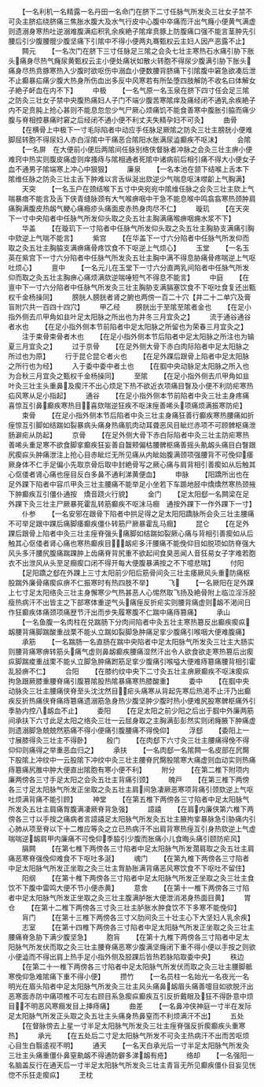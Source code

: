 <!-- { "loadSidebar": true } -->
　　【一名利机一名精露一名丹田一名命门在脐下二寸任脉气所发灸三壮女子禁不可灸主脐疝绕脐痛三焦胀水腹大及水气行皮中心腹中卒痛而汗出气癃小便黄气满虚则遗溺身寒热吐逆溺难腹满疝积乳余疾絶子隂痒贲豚上防腹痛口强不能言茎肿先引腰后引少腹腰髋少腹坚痛下引隂中不得小便两丸骞甄权云主妇人因产恶露不止】
　　闗元
　　【一名次门在脐下三寸任脉足三隂之会灸七壮主寒热石水痛引胁下胀头痛身尽热气癃尿黄甄权云主小便处痛状如散火转胞不得尿少腹满引胁下胀头痛身尽热贲豚寒热入少腹时欲呕伤中溺血小便数腰背脐痛下引隂腹中窘急欲凑后泄不止癫暴疝痛少腹大热身所伤血出多反中风寒若有所坠堕四肢解防不收名曰体解女子絶子衃血在内不下】
　　中极
　　【一名气原一名玉泉在脐下四寸任会足三隂之防灸三壮女子禁中央腹热痛妇人子门不端少腹苦寒隂痒及痛经闭不通乳余疾絶子内不足贲肫上抢心甚则不能息忽忽少气尸厥心烦痛饥不能食善寒中腹胀引脇而痛少腹与脊相控暴痛时窘之后经闭不通小便不利丈夫失精孕妇不可灸】
　　曲骨
　　【在横骨上中极下一寸毛际陷者中动应手任脉足厥隂之防灸三壮主膀胱小便难脚屈转胞不得尿妇人赤白淫隂中干痛恶合隂阳水胀满尿澁癫疾不呕沫】
　　会隂
　　【一名屏　在大便前小便后两隂间任脉别络侠督脉者冲脉之会灸三壮主痹小便难窍中热实则腹皮痛虚则痒搔痔与隂相通者死隂中诸病前后相引痛不得大小便女子血不通男子隂端寒上冲心中狠狠】
　　廉泉
　　【一名本池在颔下结喉上舌本下隂维任脉之防灸三壮主舌下肿难以言舌纵涎出欬逆少气喘息呕沫噤齘上气胸满】
　　天突
　　【一名玉户在颈结喉下五寸中央宛宛中隂维任脉之会灸三壮主欬上气喘暴瘖不能言及舌下侠青缝脉颈有大气喉痹咽中干急不能息喉中鸣翕翕寒热颈肿肩痛胸满腹皮热衂气鲠心痛瘾疹头痛面皮赤热身肉尽不仁】
　　璇玑
　　【在天突下一寸中央陷者中任脉气所发仰头取之灸五壮主胸满痛喉痹咽痈水浆不下】
　　华盖
　　【在璇玑下一寸陷者中任脉气所发仰头取之灸五壮主胸胁支满痛引胸中欬逆上气喘不能言】
　　紫宫
　　【在华盖下一寸六分陷者中任脉气所发仰而取之灸五壮主胸脇支满痹痛骨疼饮食不下呕逆上气烦心】
　　玉堂
　　【一名玉英在紫宫下一寸六分陷者中任脉气所发灸五壮主胸中满不得息胁痛骨疼喘逆上气呕吐烦心】
　　亶中
　　【一名元儿在玉堂下一寸六分直两乳间陷者中任脉气所发仰而取之灸五壮主胸痹心痛烦满欬逆喘唾短气不得息不能言】
　　中庭
　　【在亶中下一寸六分陷者中任脉气所发灸三壮主胸胁支满膈塞饮食不下呕吐食复还出甄权千金杨操同】
　　膀胱人膀胱者肾之腑也两傍一百二十穴【并二十二单穴及膏盲附穴共一百四十四穴】
　　甲乙经
　　膀胱出于至隂至隂者金也
　　【在足小指外侧去爪甲角如韭叶足太阳脉之所出也为井冬三月宜灸之】
　　流于通谷通谷者水也
　　【在足小指外侧本节前陷者中足太阳脉之所留也为荣春三月宜灸之】
　　注于束骨束骨者木也
　　【在足小指外侧本节后陷者中足太阳脉之所注也为输夏三月宜灸之】
　　过于京骨
　　【在足外侧大骨下赤白肉际陷者中足太阳脉之所过也为原】
　　行于昆仑昆仑者火也
　　【在足外踝后跟骨上陷者中足太阳脉之所行也为经】
　　入于委中委中者土也
　　【在腘中央动脉足太阳脉之所入也为合秋三月宜灸之甄权千金杨操同】
　　至隂
　　【在足小指外侧去爪甲角如韭叶灸三壮主头重鼻及瘈汗不出心烦足下热不欲近衣项痛目瞖及小便不利防疟寒热疝风寒从足小指起】
　　通谷
　　【在足小指外侧本节前陷者中灸三壮主身疼痛喜惊互引鼻癫疾寒热目喜欬喘逆狂疾不呕沫痓善唏头项痛烦满振寒防疟】
　　束骨
　　【在足小指外侧本节后陷者中灸三壮主身痛狂善行癫疾寒热腰痛如折痓惊互引脚如结踹如裂暴病头痛身热痛肌肉动耳聋恶风目眦烂赤项不可顾髀枢痛泄肠澼疟从防起】
　　京骨
　　【在足外侧大骨下赤白际陷者中灸三壮主防疟寒热善唏头重足寒不欲食脚挛癫疾狂妄善自齧颊偏枯腰髀枢痛善摇头鼽衂头痛目白瞖跟尻瘈疭头肿痛泄注上抢心目赤眦烂无所见痛从内眦始腹满颈项强腰背不可俛仰痿厥身体不仁手足偏小先取京骨后取中封絶骨写之厥心痛与肩背相引善瘈如从后触其心伛偻者肾心痛也痓目反白多鼻不通利涕黄便血】
　　申脉
　　【阳蹻所出也在足外踝下陷者中容爪甲灸三壮主腰痛不能举足小坐若下车踬地胫中燆燆然寒热颈掖下肿癫疾互引僵仆通按　燆音跷火行貌】
　　金门
　　【足太阳郄一名闗梁在足外踝下灸三壮主尸厥暴死霍乱转筋癫疾不呕沫马癎　通按外踝下一作外踝下一寸】
　　仆参
　　【一名安邪在跟骨下陷者中拱足得之足太阳阳蹻脉所会灸三壮主腰痛不可举足跟中踝后痛脚痿癫疾僵仆转筋尸厥暴霍乱马癎】
　　昆仑
　　【在足外踝后跟骨上陷者中灸三壮主痓脊强头痛脚如结踹如裂厥心痛与背相引善瘈如从后触其心伛偻者肾心痛也寒热癫疾目衂疟多汗腰痛不能俛仰目如脱项如防脊强大风头多汗腰尻腹痛踹踝肿上齿痛脊背尻重不欲起间食臭恶闻人音狂易女子字难若胞衣不出泄风从头至足癎瘈口闭不得开每大便腹暴满按之不下噫悲喘】
　　付阳
　　【足阳蹻之郄在外踝上三寸太阳前少阳后筋骨间灸三壮主痿厥风头重防痛枢股踹外廉骨痛瘈疭痹不仁振寒时有热四肢不举】
　　飞
　　【一名厥阳在足外踝上七寸足太阳络灸三壮主身懈寒少气热甚恶人心惕然取飞扬及絶骨附上临泣淫泺胫瘦热病汗不出皆主之下部寒体重逆气头痛痓反折疟实则腰背痛虚则衂不渇间日作狂癫疾体痛颈项痛歴节汗出而步失履寒腹不仁踹中痛痔篡痛】
　　承山
　　【一名鱼腹一名肉柱在兑踹肠下分肉间陷者中灸五壮主寒热簒反出癫疾瘈疭衂腰背痛脚踹酸重战栗不能乆立踹如裂脚急肿痛足挛少腹痛引喉咽大便难腹痛】
　　承筋
　　【一名踹肠一名直肠在踹中央陷者中足太阳脉气所发灸三壮主大肠实则腰背痛寒痹转筋头痛气虚则鼻衂癫疾腰痛湿然汗出令人欲食欲走寒热篡后出瘈疭脚踹痠重战栗不能乆立脚急肿痛跗筋足挛少腹痛引喉嗌大便难痔簒痛腰背相引霍乱胫痹不仁】
　　合阳
　　【在膝约纹中央下二寸灸五壮主痹厥癫疾不呕沫瘈疭拘急跟厥膝重腰脊痛引腹篡隂股热隂暴痛寒热膝酸重】
　　委中
　　【在腘中央动脉灸三壮主腰痛侠脊至头沈沈然目疟头痛寒从背起先寒后热渇不止汗乃出癫疾反折热痛侠脊痛痔簒痛遗溺筋急身热少腹坚肿少腹时热小便难尻股寒髀枢痛外引季胁内控八衂血不止】
　　委阳
　　【在足太阳之前少阳之后出于腘中外廉两筋间承扶下六寸此足太阳之络灸三壮一云屈身取之主胸满彭彭然实则闭癃腋下肿痛虚则遗溺脚急兢兢然筋痛不得小便痛引腹腰痛不得俛仰】
　　浮郄
　　【委阳上一寸展膝得灸三壮主不得卧】
　　殷门
　　【在肉郄下六寸灸三壮主腰痛得俛不得仰仰则痛得之举重恶血归之】
　　承扶
　　【一名肉郄一名隂闗一名皮部在凥臋下股隂上冲纹中一云股隂下冲纹中灸三壮主腰脊凥臋股隂寒大痛虚则血动实则热痛痔簒痛尻脽中肿大便直出隂胞有寒小便不利】
　　附分
　　【在第二椎下附项内廉两傍各三寸手足太阳之会灸五壮主背痛引颈】
　　魄戸
　　【在第三椎下两傍各三寸足太阳脉气所发正坐取之灸五壮主肩间急凄厥恶寒项背痛引颈欬逆上气呕吐烦满背痛不能引顾】
　　神堂
　　【在第五椎下两傍各三寸陷者中足太阳脉气所发灸五壮主肩痛胷腹满凄厥脊背急强】
　　譩譆
　　【在肩内廉侠第六椎下两傍各三寸以手按之痛病者言譩譆足太阳脉气所发灸五壮主腋拘挛暴脉急引胁痛内引心肺从项至脊以下十二椎应等灸之立已热病汗不出肩背寒热痓互引身热欬逆上气虚喘喘逆衂肩甲内廉痛不可俛仰季脇引少腹而胀痛小儿食晦头痛引颐防疟风】
　　膈闗
　　【在第七椎下两傍各三寸陷者中足太阳脉气所发濶肩取之灸五壮主肩痛恶寒脊强俛仰难食不下呕吐多涎】
　　魂门
　　【在第九椎下两傍各三寸陷者中足太阳脉气所发正坐取之灸三壮主胷胁胀满背痛恶风寒饮食不下呕吐不留住】
　　阳纲
　　【在第十椎下两傍各三寸陷者中足太阳脉气所发正坐取之灸三壮主食饮不下腹中雷鸣大便不节小便赤黄】
　　意舍
　　【在第十一椎下两傍各三寸陷者中足太阳脉气所发正坐取之灸三壮主腹满胪胀大便泄消渇身热面目黄】
　　胃仓
　　【在第十二椎下两傍各三寸灸三壮主胪胀水肿食饮不下多寒不能俛仰】
　　肓门
　　【在第十三椎下两傍各三寸义肋间灸三十壮主心下大坚妇人乳余疾】
　　志室
　　【在第十四椎下两傍各三寸陷者中足太阳脉气所发正坐取之灸三壮主腰痛脊急胁下满少腹坚急】
　　胞肓
　　【在第十九椎下两傍各三寸陷者中足太阳脉气所发伏而取之灸三壮主腰脊痛恶寒少腹满坚癃闭下重不得小便以手按之则欲小便澁而不得出肩上热手足小指外侧及胫踝后皆热若脉陷取委中央】
　　秩边
　　【在第二十一椎下两傍各三寸陷者中足太阳脉气所发伏而取之灸三壮主腰脚骶寒俛仰急难隂痛下重不得小便】
　　攒竹
　　【一名员柱一名始光一名夜光一名明光在眉头陷者中足太阳脉气所发灸三壮主风头痛鼻衂眉头痛善嚏目如欲脱汗出恶寒面赤防中痛项椎不可左右顾目系急瘈疭癫疾互引反折戴眼及狂不得卧意中烦目不明恶风寒癎发目上挿痔痛】
　　曲差
　　【一名鼻冲侠神庭一寸半在发际足太阳脉气所发正头取之灸五壮主头痛身热鼻窒而不利烦满汗不出】
　　五处
　　【在督脉傍去上星一寸半足太阳脉气所发灸三壮主痓脊强反折瘈癫疾头重寒热】
　　承光
　　【在五处后二寸足太阳脉气所发不可灸主热病汗不出而苦呕烦心目生白翳逺视不明】
　　通天
　　【一名天白承光后一寸半足太阳脉气所发灸三壮主头痛重僵仆鼻窒鼽衂不得通防僻多涕衂有疮】
　　络却
　　【一名强阳一名脑盖反行在通天后一寸半足太阳脉气所发灸三壮主青盲无所见癫疾僵仆目妄见恍惚不乐狂走瘈疭】
　　玊枕
